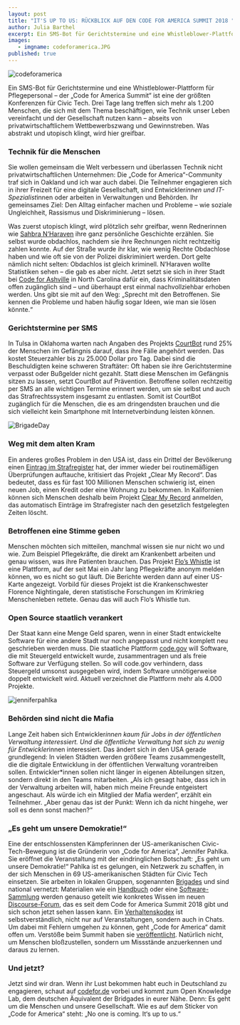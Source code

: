 ```yaml
---
layout: post
title: "IT'S UP TO US: RÜCKBLICK AUF DEN CODE FOR AMERICA SUMMIT 2018 "
author: Julia Barthel
excerpt: Ein SMS-Bot für Gerichtstermine und eine Whistleblower-Plattform für Pflegepersonal – der „Code for America Summit“ ist eine der größten Konferenzen für Civic Tech. Drei Tage lang treffen sich mehr als 1.200 Menschen, die sich mit dem Thema beschäftigen, wie Technik unser Leben  vereinfacht und der Gesellschaft nutzen kann – abseits von privatwirtschaftlichem Wettbewerbszwang und Gewinnstreben. Was abstrakt und utopisch klingt, wird hier greifbar.
images:
   - imgname: codeforamerica.JPG
published: true
---
```

![codeforamerica](/blog/codeforamerica.JPG)

Ein SMS-Bot für Gerichtstermine und eine Whistleblower-Plattform für Pflegepersonal – der „Code for America Summit“ ist eine der größten Konferenzen für Civic Tech. Drei Tage lang treffen sich mehr als 1.200 Menschen, die sich mit dem Thema beschäftigen, wie Technik unser Leben  vereinfacht und der Gesellschaft nutzen kann – abseits von privatwirtschaftlichem Wettbewerbszwang und Gewinnstreben. Was abstrakt und utopisch klingt, wird hier greifbar.

### Technik für die Menschen

Sie wollen gemeinsam die Welt verbessern und überlassen Technik nicht privatwirtschaftlichen Unternehmen: Die „Code for America“-Community traf sich in Oakland und ich war auch dabei. Die Teilnehmer engagieren sich in ihrer Freizeit für eine digitale Gesellschaft, sind Entwickler*innen und IT-Spezialist*innen oder arbeiten in Verwaltungen und Behörden. Ihr gemeinsames Ziel: Den Alltag einfacher machen und Probleme – wie soziale Ungleichheit, Rassismus und Diskriminierung – lösen.

Was zuerst utopisch klingt, wird plötzlich sehr greifbar, wenn Rednerinnen wie [Sahbra N‘Haraven](https://www.youtube.com/watch?v=RIjOEfWT2iI&index=20&list=PL65XgbSILalU3CPOpBOzBiX-31rzk8oox) ihre ganz persönliche Geschichte erzählen. Sie selbst wurde obdachlos, nachdem sie ihre Rechnungen nicht rechtzeitig zahlen konnte. Auf der Straße wurde ihr klar, wie wenig Rechte Obdachlose haben und wie oft sie von der Polizei diskriminiert werden. Dort gelte nämlich nicht selten: Obdachlos ist gleich  kriminell. N‘Haraven wollte Statistiken sehen – die gab es aber nicht. Jetzt setzt sie sich in ihrer Stadt bei [Code for Ashville](http://www.codeforasheville.org/) in North Carolina dafür ein, dass Kriminalitätsdaten offen zugänglich sind – und überhaupt erst einmal nachvollziehbar erhoben werden. Uns gibt sie mit auf den Weg: „Sprecht mit den Betroffenen. Sie kennen die Probleme und haben häufig sogar Ideen, wie man sie lösen könnte.“


### Gerichtstermine per SMS

In Tulsa in Oklahoma warten nach Angaben des Projekts [CourtBot](http://www.okcourtbot.com/
) rund 25% der Menschen im Gefängnis darauf, dass ihre Fälle angehört werden. Das kostet Steuerzahler bis zu 25.000 Dollar pro Tag. Dabei sind die Beschuldigten keine schweren Straftäter: Oft haben sie ihre Gerichtstermine verpasst oder Bußgelder nicht gezahlt. Statt diese Menschen im Gefängnis sitzen zu lassen, setzt CourtBot auf Prävention. Betroffene sollen rechtzeitig per SMS an alle wichtigen Termine erinnert werden, um sie selbst und auch das Strafrechtssystem insgesamt zu entlasten. Somit ist CourtBot zugänglich für die Menschen, die es am dringendsten brauchen und die sich vielleicht kein Smartphone mit Internetverbindung leisten können.

![BrigadeDay](/blog/BrigadeDay.JPG)

### Weg mit dem alten Kram

Ein anderes großes Problem in den USA ist, dass ein Drittel der Bevölkerung einen [Eintrag im Strafregister](https://www.codeforamerica.org/what/clear-my-record
) hat, der immer wieder bei routinemäßigen Überprüfungen auftauche, kritisiert das Projekt „Clear My Record“. Das bedeutet, dass es für fast 100 Millionen Menschen schwierig ist, einen neuen Job, einen Kredit oder eine Wohnung zu bekommen. In Kalifornien können sich Menschen deshalb beim Projekt [Clear My Record](https://www.clearmyrecord.org/) anmelden, das automatisch Einträge im Strafregister nach den gesetzlich festgelegten Zeiten löscht.

### Betroffenen eine Stimme geben

Menschen möchten sich mitteilen, manchmal wissen sie nur nicht wo und wie. Zum Beispiel Pflegekräfte, die direkt am Krankenbett arbeiten und genau wissen, was ihre Patienten brauchen. Das Projekt [Flo’s Whistle](http://floswhistle.org/) ist eine Plattform, auf der seit Mai ein Jahr lang Pflegekräfte anonym melden können, wo es nicht so gut läuft. Die Berichte werden dann auf einer US-Karte angezeigt. Vorbild für dieses Projekt ist die Krankenschwester Florence Nightingale, deren statistische Forschungen im Krimkrieg Menschenleben rettete. Genau das will auch Flo‘s Whistle tun.

### Open Source staatlich verankert

Der Staat kann eine Menge Geld sparen, wenn in einer Stadt entwickelte Software für eine andere Stadt nur noch angepasst und nicht komplett neu geschrieben werden muss. Die staatliche Plattform [code.gov](https://code.gov/#/) will Software, die mit Steuergeld entwickelt wurde, zusammentragen und als freie Software zur Verfügung stellen. So will code.gov verhindern, dass Steuergeld umsonst ausgegeben wird, indem Software unnötigerweise doppelt entwickelt wird. Aktuell verzeichnet die Plattform mehr als 4.000 Projekte.

![jenniferpahlka](/blog/jenniferpahlka.JPG)

### Behörden sind nicht die Mafia

Lange Zeit haben sich Entwickler*innen kaum für Jobs in der öffentlichen Verwaltung interessiert. Und die öffentliche Verwaltung hat sich zu wenig für Entwickler*innen interessiert. Das ändert sich in den USA gerade grundlegend: In vielen Städten werden größere Teams zusammengestellt, die die digitale Entwicklung in der öffentlichen Verwaltung vorantreiben sollen. Entwickler*innen sollen nicht länger in eigenen Abteilungen sitzen, sondern direkt in den Teams mitarbeiten. „Als ich gesagt habe, dass ich in der Verwaltung arbeiten will, haben mich meine Freunde entgeistert angeschaut. Als würde ich ein Mitglied der Mafia werden“, erzählt ein Teilnehmer. „Aber genau das ist der Punkt: Wenn ich da nicht hingehe, wer soll es denn sonst machen?“

### „Es geht um unsere Demokratie!“

Eine der entschlossensten Kämpferinnen der US-amerikanischen Civic-Tech-Bewegung ist die Gründerin von „Code for America“, Jennifer Pahlka. Sie eröffnet die Veranstaltung mit der eindringlichen Botschaft: „Es geht um unsere Demokratie!“ Pahlka ist es gelungen, ein Netzwerk zu schaffen, in der sich Menschen in 69 US-amerikanischen Städten für Civic Tech einsetzen. Sie arbeiten in lokalen Gruppen, sogenannten [Brigades](https://brigade.codeforamerica.org/) und sind national vernetzt: Materialien wie ein [Handbuch](https://docs.google.com/document/d/16CL9TdmWV0hDY6c85PwtzUcu1VjeSeiDFD2CbtLKf7s/edit#heading=h.ng0tffrab705) oder eine [Software-Sammlung](https://brigade.codeforamerica.org/resources/software) werden genauso geteilt wie konkretes Wissen im neuen [Discourse-Forum](https://discourse.codeforamerica.org/), das es seit dem Code for America Summit 2018 gibt und sich schon jetzt sehen lassen kann. Ein [Verhaltenskodex](https://github.com/codeforamerica/codeofconduct) ist selbstverständlich, nicht nur auf Veranstaltungen, sondern auch in Chats. Um dabei mit Fehlern umgehen zu können, geht „Code for America“ damit offen um. Verstöße beim Summit haben sie [veröffentlicht](https://medium.com/code-for-america/2018-code-for-america-summit-code-of-conduct-transparency-report-6e026154f39). Natürlich nicht, um Menschen bloßzustellen, sondern um Missstände anzuerkennen und daraus zu lernen.

### Und jetzt?

Jetzt sind wir dran. Wenn ihr Lust bekommen habt euch in Deutschland zu engagieren, schaut auf [codefor.de](https://codefor.de/) vorbei und kommt zum Open Knowledge Lab, dem deutschen Äquivalent der Bridgades in eurer Nähe.
Denn: Es geht um die Menschen und unsere Gesellschaft. Wie es auf dem Sticker von „Code for America“ steht: „No one is coming. It‘s up to us.“
